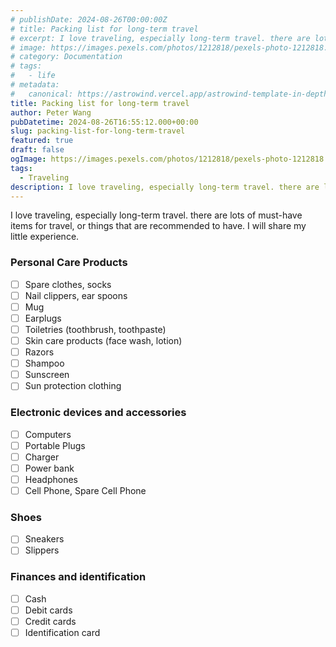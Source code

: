 ```yaml
---
# publishDate: 2024-08-26T00:00:00Z
# title: Packing list for long-term travel
# excerpt: I love traveling, especially long-term travel. there are lots of must-have items for travel, or things that are recommended to have. I will share my little experience.
# image: https://images.pexels.com/photos/1212818/pexels-photo-1212818.jpeg?auto=compress&cs=tinysrgb&h=650&w=940
# category: Documentation
# tags:
#   - life
# metadata:
#   canonical: https://astrowind.vercel.app/astrowind-template-in-depth
title: Packing list for long-term travel
author: Peter Wang
pubDatetime: 2024-08-26T16:55:12.000+00:00
slug: packing-list-for-long-term-travel
featured: true
draft: false
ogImage: https://images.pexels.com/photos/1212818/pexels-photo-1212818.jpeg?auto=compress&cs=tinysrgb&h=650&w=940
tags:
  - Traveling
description: I love traveling, especially long-term travel. there are lots of must-have items for travel, or things that are recommended to have. I will share my little experience.
---
```


I love traveling, especially long-term travel. there are lots of must-have items for travel, or things that are recommended to have. I will share my little experience.

### Personal Care Products

- [ ] Spare clothes, socks
- [ ] Nail clippers, ear spoons
- [ ] Mug
- [ ] Earplugs
- [ ] Toiletries (toothbrush, toothpaste)
- [ ] Skin care products (face wash, lotion)
- [ ] Razors
- [ ] Shampoo
- [ ] Sunscreen
- [ ] Sun protection clothing

### Electronic devices and accessories

- [ ] Computers
- [ ] Portable Plugs
- [ ] Charger
- [ ] Power bank
- [ ] Headphones
- [ ] Cell Phone, Spare Cell Phone

### Shoes

- [ ] Sneakers
- [ ] Slippers

### Finances and identification

- [ ] Cash
- [ ] Debit cards
- [ ] Credit cards
- [ ] Identification card
